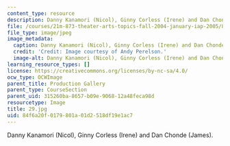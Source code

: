```yaml
---
content_type: resource
description: Danny Kanamori (Nicol), Ginny Corless (Irene) and Dan Chonde (James).
file: /courses/21m-873-theater-arts-topics-fall-2004-january-iap-2005/84f6a20f0179801a01d2518df19e1ac7_29.jpg
file_type: image/jpeg
image_metadata:
  caption: Danny Kanamori (Nicol), Ginny Corless (Irene) and Dan Chonde (James).
  credit: 'Credit: Image courtesy of Andy Perelson.'
  image-alt: Danny Kanamori (Nicol), Ginny Corless (Irene) and Dan Chonde (James).
learning_resource_types: []
license: https://creativecommons.org/licenses/by-nc-sa/4.0/
ocw_type: OCWImage
parent_title: Production Gallery
parent_type: CourseSection
parent_uid: 315260ba-8657-b09e-9068-12a48feca98d
resourcetype: Image
title: 29.jpg
uid: 84f6a20f-0179-801a-01d2-518df19e1ac7
---
```

Danny Kanamori (Nicol), Ginny Corless (Irene) and Dan Chonde (James).